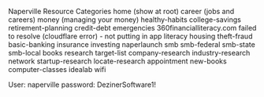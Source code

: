 Naperville Resource Categories
home (show at root)
career (jobs and careers)
money (managing your money)
  healthy-habits
  college-savings
  retirement-planning
  credit-debt
  emergencies
    360financialliteracy.com failed to resolve (cloudflare error) - not putting in app
  literacy
  housing
  theft-fraud
  basic-banking
  insurance
investing
naperlaunch
smb
  smb-federal
  smb-state
  smb-local
books
research
  target-list
  company-research
  industry-research
  network
  startup-research
  locate-research
appointment
new-books
computer-classes
idealab
wifi


User: naperville
password: DezinerSoftware1!

